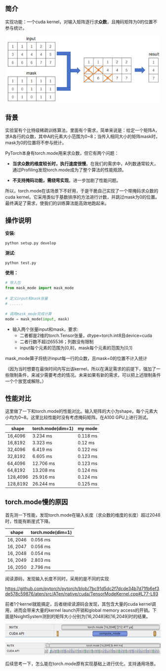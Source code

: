 ## 简介

实现功能：一个cuda kernel，对输入矩阵逐行求**众数**，且掩码矩阵为0的位置不参与统计。

<img src="readme.assets/image-20240316195855667.png" alt="image-20240316195855667" style="zoom:80%;" />

## 背景

实验室有个比特级稀疏训练算法，里面有个需求，简单来说是：给定一个矩阵A，求A各行的众数，其中A的元素大小范围为0~8；当传入相同大小的矩阵mask时，mask为0的位置将不参与统计。

PyTorch本身有torch.mode用来求众数，但它有两个问题：

- **当求众数的维度较长时，执行速度很慢**。在我们的需求中，A列数通常较大，通过Profiling发现torch.mode成为了整个算法的性能瓶颈。

- **不支持掩码功能，需绕弯实现**。进一步加剧了性能问题。

所以，torch.mode在该场景下不好用，于是干脆自己实现了一个带掩码求众数的cuda kernel。它采用类似于基数排序的方法进行计数，并跳过mask为0的位置。最终满足了需求，使我们的训练算法能高效地跑起来。



## 操作说明

**安装:**

```
python setup.py develop
```

**测试:**

```
python test.py
```

**使用：**

```python
# 导入包
from mask_mode import mask_mode

# 定义input和mask张量
# ......

# 调用mask_mode完成计算
mode = mask_mode(input, mask)
```

- 输入两个张量input和mask，要求:
    - 二者都是2维的torch.Tensor张量，dtype=torch.int8且device=cuda
    - 二者行数不超过65536；列数没有限制
    - input每个元素的范围为[0,8]，mask每个元素的范围为[0,1]

mask_mode算子将统计input每一行的众数，且mask=0的位置不计入统计

（因为当时想要在最快时间内写出该kernel，所以在满足需求的前提下，强加了一些限制条件，来减少需要考虑的情况。未来如果有新的需求，可以把上述限制条件一个个放宽或解除。）



## 性能对比

这里做了一下和torch.mode的性能对比。输入矩阵的大小为shape，每个元素大小均为0~8。这里比较性能时没有考虑掩码矩阵。在A100 GPU上进行测试。

| shape    | torch.mode(dim=1) | my mode  |
| -------- | ----------------- | -------- |
| 16,4096  | 3.234 ms          | 0.118 ms |
| 16,8192  | 3.323 ms          | 0.12 ms  |
| 32,4096  | 6.419 ms          | 0.122 ms |
| 32,8192  | 6.605 ms          | 0.123 ms |
| 64,4096  | 12.706 ms         | 0.123 ms |
| 64,8192  | 13.208 ms         | 0.124 ms |
| 128,4096 | 25.916 ms         | 0.124 ms |
| 128,8192 | 26.244 ms         | 0.125 ms |



## torch.mode慢的原因

首先测一下性能，发现torch.mode在输入长度（求众数的维度的长度）超过2048时，性能有断崖式下降。

| shape    | torch.mode(dim=1) |
| -------- | ----------------- |
| 16, 2046 | 0.056 ms          |
| 16, 2047 | 0.056 ms          |
| 16, 2048 | 0.054 ms          |
| 16, 2049 | 2.803 ms          |
| 16, 2050 | 2.796 ms          |

阅读源码，发现输入长度不同时，采用的是不同的实现

https://github.com/pytorch/pytorch/blob/7bc91d5dc2f7dcde34b7d71fb6ef3de578c59876/aten/src/ATen/native/cuda/TensorModeKernel.cpp#L77-L93

前者1个kernel就能搞定，后者继续读源码会发现，其包含大量的cuda kernel调用，进而会带来大量的kernel launch开销和global memory access的开销。下面是NsightSystem测到的矩阵大小分别为[16,2048]和[16,2049]时的结果。

![image-20240315233622496](readme.assets/image-20240315233622496.png)

![image-20240316000938593](readme.assets/image-20240316000938593.png)

后续思考一下，怎么能在torch.mode原有实现基础上进行优化，支持通用场景。
